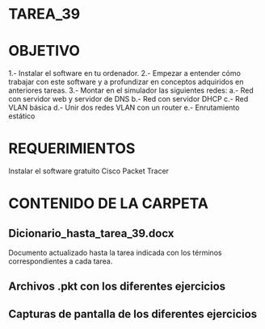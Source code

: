 ﻿# TAREA_39

# OBJETIVO

1.- Instalar el software en tu ordenador.
2.- Empezar a entender cómo trabajar con este software y a profundizar en conceptos adquiridos en
anteriores tareas.
3.- Montar en el simulador las siguientes redes:
a.- Red con servidor web y servidor de DNS
b.- Red con servidor DHCP
c.- Red VLAN básica
d.- Unir dos redes VLAN con un router
e.- Enrutamiento estático

# REQUERIMIENTOS

Instalar el software gratuito Cisco Packet Tracer

# CONTENIDO DE LA CARPETA

##   Dicionario_hasta_tarea_39.docx

Documento actualizado hasta la tarea indicada con los términos correspondientes a cada tarea.

##  Archivos .pkt con los diferentes ejercicios

## Capturas de pantalla de los diferentes ejercicios

